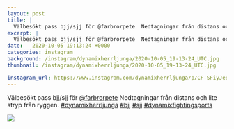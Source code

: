 ```yaml
---
layout: post
title: |
  Välbesökt pass bjj/sjj för @farbrorpete  Nedtagningar från distans och lite stryp från ryggen
excerpt: |
  Välbesökt pass bjj/sjj för @farbrorpete  Nedtagningar från distans och lite stryp från ryggen.    
date:   2020-10-05 19:13:24 +0000
categories: instagram
background: /instagram/dynamixherrljunga/2020-10-05_19-13-24_UTC.jpg
thumbnail: /instagram/dynamixherrljunga/2020-10-05_19-13-24_UTC.jpg

instagram_url: https://www.instagram.com/dynamixherrljunga/p/CF-SFiyJeBl
---
```

Välbesökt pass bjj/sjj för [@farbrorpete](https://www.instagram.com/farbrorpete/)  Nedtagningar från distans och lite stryp från ryggen. [#dynamixherrljunga](https://www.instagram.com/explore/tags/dynamixherrljunga/) [#bjj](https://www.instagram.com/explore/tags/bjj/) [#sjj](https://www.instagram.com/explore/tags/sjj/) [#dynamixfightingsports](https://www.instagram.com/explore/tags/dynamixfightingsports/)



<img src='{{ site.baseurl }}/instagram/dynamixherrljunga/2020-10-05_19-13-24_UTC.jpg' class='img-fluid' />
